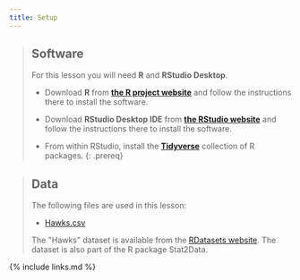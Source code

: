 ```yaml
---
title: Setup
---
```


> ## Software
>
> For this lesson you will need **R** and **RStudio Desktop**.
>
> * Download **R** from **[the R project website](https://www.r-project.org)** and follow the instructions there to install the software.
>
> * Download **RStudio Desktop IDE** from **[the RStudio website](https://rstudio.com/)** and follow the instructions there to install the software.
>
> * From within RStudio, install the **[Tidyverse](https://www.tidyverse.org)** collection of R packages.
{: .prereq}

> ## Data
>
> The following files are used in this lesson:
> * [Hawks.csv](data/Hawks.csv)
>
> The "Hawks" dataset is available from the 
> [RDatasets website](https://vincentarelbundock.github.io/Rdatasets/).
> The dataset is also part of the R package Stat2Data.
> 


{% include links.md %}
